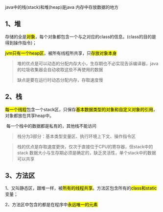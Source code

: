 java中的栈(stack)和堆(heap)是java 内存中存放数据的地方

## 1、堆

存储的全是<mark>对象</mark>，每个对象都包含一个与之对应的class的信息。(class的目的是得到操作指令)；

<mark>jvm只有一个heap区</mark>，被所有线程所共享，只<mark>存放对象本身</mark>

> 堆的优点是可以动态的分配内存大小，生存期也不必实现告诉编译器，java的垃圾收集器会自动收取这些不再使用的数据
>
> 缺点是要在运行时动态分配内存，存取速度慢

## 2、栈

​	<mark>每一个线程</mark>包含一个stack区，只保存<mark>基本数据类型的对象和自定义对象的引用</mark>，对象都放在共享heap中。

​	每一个栈中的数据都是私有的，其他栈不能访问

> 栈分为3部分：基本类型变量区、执行环境上下文、操作指令区

> 栈的优点是存取速度更快，仅次于直接位于CPU的寄存器，但stack中的stack 数据大小与生存期必须是确定的，缺乏灵活性，单个stack中的数据可以共享



## 3、方法区

1、又叫静态区，跟堆一样，被<mark>所有的线程共享</mark>。方法区包含所有的<mark>class和static</mark>变量；

2、方法区中包含的都是在程序中<mark>永远唯一的元素</mark>
